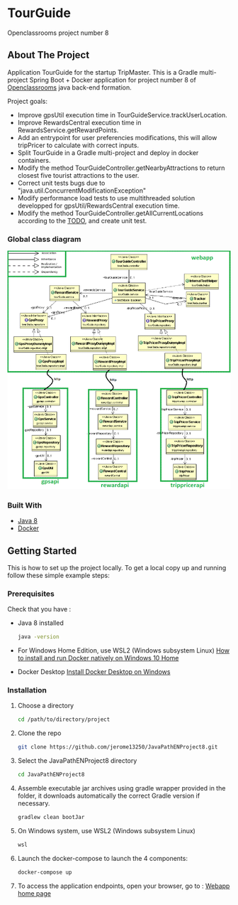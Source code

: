 # TourGuide
Openclassrooms project number 8

<!-- ABOUT THE PROJECT -->
## About The Project

Application TourGuide for the startup TripMaster. This is a Gradle multi-project Spring Boot + Docker application for project number 8 of [Openclassrooms](https://openclassrooms.com/) java back-end formation.

Project goals:
* Improve gpsUtil execution time in TourGuideService.trackUserLocation.
* Improve RewardsCentral execution time in RewardsService.getRewardPoints.
* Add an entrypoint for user preferencies modifications, this will allow tripPricer to calculate with correct inputs.
* Split TourGuide in a Gradle multi-project and deploy in docker containers.
* Modify the method TourGuideController.getNearbyAttractions to return closest five tourist attractions to the user.
* Correct unit tests bugs due to "java.util.ConcurrentModificationException"
* Modify performance load tests to use multithreaded solution developped for gpsUtil/RewardsCentral execution time.
* Modify the method TourGuideController.getAllCurrentLocations according to the [TODO](https://github.com/OpenClassrooms-Student-Center/JavaPathENProject8/blob/master/TourGuide/src/main/java/tourGuide/TourGuideController.java#L56), and create unit test.

### Global class diagram
![UML-class-diagram](https://raw.githubusercontent.com/jerome13250/JavaPathENProject8/master/images/classDiagram.gif)



### Built With

* [Java 8](https://adoptopenjdk.net/)
* [Docker](https://docs.docker.com/)


<!-- GETTING STARTED -->
## Getting Started

This is how to set up the project locally.
To get a local copy up and running follow these simple example steps:

### Prerequisites

Check that you have : 
* Java 8 installed
  ```sh
  java -version
  ```
* For Windows Home Edition, use WSL2 (Windows subsystem Linux)
  [How to install and run Docker natively on Windows 10 Home](https://www.padok.fr/en/blog/docker-windows-10)

* Docker Desktop
  [Install Docker Desktop on Windows](https://docs.docker.com/desktop/windows/install/)
  
  
### Installation

1. Choose a directory
   ```sh
   cd /path/to/directory/project
   ```
2. Clone the repo
   ```sh
   git clone https://github.com/jerome13250/JavaPathENProject8.git
   ```
3. Select the JavaPathENProject8 directory
   ```sh
   cd JavaPathENProject8
   ```
4. Assemble executable jar archives using gradle wrapper provided in the folder, it downloads automatically the correct Gradle version if necessary.
   ```sh
   gradlew clean bootJar
   ```
5. On Windows system, use WSL2 (Windows subsystem Linux)
   ```sh
   wsl
   ```
6. Launch the docker-compose to launch the 4 components:
   ```sh
   docker-compose up
   ```
7. To access the application endpoints, open your browser, go to :
	[Webapp home page](http://localhost:9000/)
	


